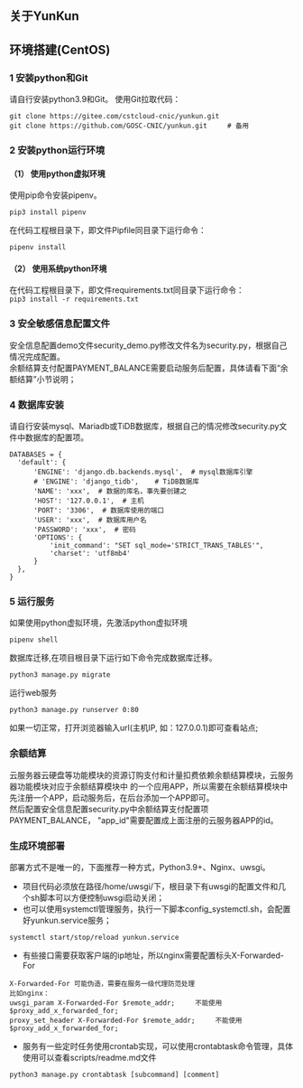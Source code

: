 ## 关于YunKun


## 环境搭建(CentOS)
### 1 安装python和Git
请自行安装python3.9和Git。
使用Git拉取代码： 
```
git clone https://gitee.com/cstcloud-cnic/yunkun.git
git clone https://github.com/GOSC-CNIC/yunkun.git     # 备用
```
### 2 安装python运行环境
#### （1） 使用python虚拟环境
使用pip命令安装pipenv。  
```
pip3 install pipenv
```
在代码工程根目录下，即文件Pipfile同目录下运行命令：  
```
pipenv install
```
#### （2） 使用系统python环境
在代码工程根目录下，即文件requirements.txt同目录下运行命令：  
```pip3 install -r requirements.txt```

### 3 安全敏感信息配置文件
安全信息配置demo文件security_demo.py修改文件名为security.py，根据自己情况完成配置。   
余额结算支付配置PAYMENT_BALANCE需要启动服务后配置，具体请看下面“余额结算”小节说明；

### 4 数据库安装
请自行安装mysql、Mariadb或TiDB数据库，根据自己的情况修改security.py文件中数据库的配置项。 
  ```
DATABASES = {
    'default': {
        'ENGINE': 'django.db.backends.mysql',  # mysql数据库引擎
        # 'ENGINE': 'django_tidb',    # TiDB数据库
        'NAME': 'xxx',  # 数据的库名，事先要创建之
        'HOST': '127.0.0.1',  # 主机
        'PORT': '3306',  # 数据库使用的端口
        'USER': 'xxx',  # 数据库用户名
        'PASSWORD': 'xxx',  # 密码
        'OPTIONS': {
            'init_command': "SET sql_mode='STRICT_TRANS_TABLES'",
            'charset': 'utf8mb4'
        }
    },
}
```   
### 5 运行服务
如果使用python虚拟环境，先激活python虚拟环境  
```
pipenv shell
```    
数据库迁移,在项目根目录下运行如下命令完成数据库迁移。  
```
python3 manage.py migrate
```
运行web服务  
```
python3 manage.py runserver 0:80
```   
如果一切正常，打开浏览器输入url(主机IP, 如：127.0.0.1)即可查看站点;


### 余额结算
云服务器云硬盘等功能模块的资源订购支付和计量扣费依赖余额结算模块，云服务器功能模块对应于余额结算模块中
的一个应用APP，所以需要在余额结算模块中先注册一个APP，启动服务后，在后台添加一个APP即可。  
然后配置安全信息配置security.py中余额结算支付配置项PAYMENT_BALANCE，
"app_id"需要配置成上面注册的云服务器APP的id。


### 生成环境部署
部署方式不是唯一的，下面推荐一种方式，Python3.9+、Nginx、uwsgi。

* 项目代码必须放在路径/home/uwsgi/下，根目录下有uwsgi的配置文件和几个sh脚本可以方便控制uwsgi启动关闭；
* 也可以使用systemctl管理服务，执行一下脚本config_systemctl.sh，会配置好yunkun.service服务；
```
systemctl start/stop/reload yunkun.service
```

* 有些接口需要获取客户端的ip地址，所以nginx需要配置标头X-Forwarded-For
```
X-Forwarded-For 可能伪造，需要在服务一级代理防范处理
比如nginx：
uwsgi_param X-Forwarded-For $remote_addr;     不能使用 $proxy_add_x_forwarded_for;
proxy_set_header X-Forwarded-For $remote_addr;     不能使用 $proxy_add_x_forwarded_for;
```

* 服务有一些定时任务使用crontab实现，可以使用crontabtask命令管理，具体使用可以查看scripts/readme.md文件
```
python3 manage.py crontabtask [subcommand] [comment]
```


